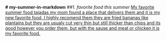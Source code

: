 **# my-summer-in-markdown**
*##1. favorite food this summer*
<u>My favorite summer food tajadas my mom found a place that delivers them and it is my new favorite food, I highly recomend them they are fried bananas like plantains but they are usualy cut very thin but still thicker than chips and its good however you order them, but with the sause and meat or chicken it is my favorite food.</u>
